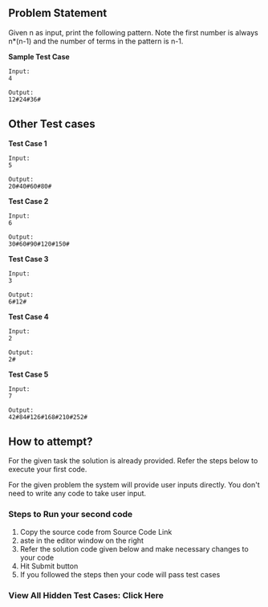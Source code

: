 ## Problem Statement
Given n as input, print the following pattern. Note the first number is always
n*(n-1) and the number of terms in the pattern is n-1.

**Sample Test Case**
```
Input:
4

Output:
12#24#36#
```
## Other Test cases

**Test Case 1**
```
Input:
5

Output:
20#40#60#80#
```
**Test Case 2**
```
Input:
6

Output:
30#60#90#120#150#
```
**Test Case 3**
```
Input:
3

Output:
6#12#
```
**Test Case 4**
```
Input:
2

Output:
2#
```
**Test Case 5**
```
Input:
7

Output:
42#84#126#168#210#252#
```
## How to attempt?
For the given task the solution is already provided. Refer the steps below to execute your first code.

For the given problem the system will provide user inputs directly. You don't need to write any code to take user input.

### Steps to Run your second code
1. Copy the source code from Source Code Link
2. aste in the editor window on the right
3. Refer the solution code given below and make necessary changes to your code
4. Hit Submit button
5. If you followed the steps then your code will pass test cases

### View All Hidden Test Cases: Click Here

